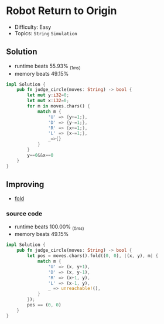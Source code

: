 # Robot Return to Origin
- Difficulty: Easy
- Topics: `String` `Simulation`

## Solution
- runtime beats 55.93% $_{(1ms)}$
- memory beats 49.15%
``` rust
impl Solution {
    pub fn judge_circle(moves: String) -> bool {
        let mut y:i32=0;
        let mut x:i32=0;
        for m in moves.chars() {
            match m {
                'U' => {y+=1;},
                'D' => {y-=1;},
                'R' => {x+=1;},
                'L' => {x-=1;},
                _=>{}
            }
        }
        y==0&&x==0
    }
}
```

## Improving
- [fold](https://colobu.com/rust-patterns/patterns/creational/fold.html)
### source code
- runtime beats 100.00% $_{(0ms)}$
- memory beats 49.15%
``` rust
impl Solution {
    pub fn judge_circle(moves: String) -> bool {
        let pos = moves.chars().fold((0, 0), |(x, y), m| {
            match m {
                'U' => (x, y+1),
                'D' => (x, y-1),
                'R' => (x+1, y),
                'L' => (x-1, y),
                _ => unreachable!(),
            }
        });
        pos == (0, 0)
    }
}
```